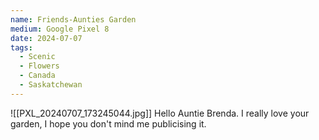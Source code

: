 ```yaml
---
name: Friends-Aunties Garden
medium: Google Pixel 8
date: 2024-07-07
tags:
  - Scenic
  - Flowers
  - Canada
  - Saskatchewan
---
```


![[PXL_20240707_173245044.jpg]] 
Hello Auntie Brenda. I really love your garden, I hope you don't mind me publicising it. 
